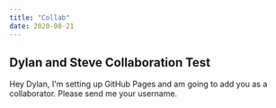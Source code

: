 ```yaml
---
title: "Collab"
date: 2020-08-21
---
```


## Dylan and Steve Collaboration Test

Hey Dylan, I'm setting up GitHub Pages and am going to add you as a collaborator. Please send me your username.
